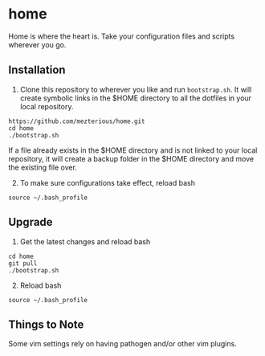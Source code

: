 home
====

Home is where the heart is. Take your configuration files and scripts wherever you go.

Installation
------------

1. Clone this repository to wherever you like and run `bootstrap.sh`. It will create 
symbolic links in the $HOME directory to all the dotfiles in your local repository.

```
https://github.com/mezterious/home.git
cd home
./bootstrap.sh
```

If a file already exists in the $HOME directory and is not linked to your local
repository, it will create a backup folder in the $HOME directory and move the existing file over.

2. To make sure configurations take effect, reload bash

```
source ~/.bash_profile
```

Upgrade
-------

1. Get the latest changes and reload bash

```
cd home
git pull
./bootstrap.sh
```

2. Reload bash

```
source ~/.bash_profile
```

Things to Note
--------------

Some vim settings rely on having pathogen and/or other vim plugins.

